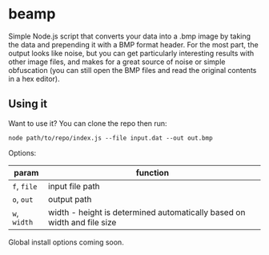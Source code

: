 # beamp

Simple Node.js script that converts your data into a .bmp image by taking the data and prepending it with a BMP format header. For the most part, the output looks like noise, but you can get particularly interesting results with other image files, and makes for a great source of noise or simple obfuscation (you can still open the BMP files and read the original contents in a hex editor).

## Using it

Want to use it? You can clone the repo then run:

```
node path/to/repo/index.js --file input.dat --out out.bmp
```

Options:

param        | function
------------ | ----------
`f`, `file`  | input file path
`o`, `out`   | output path
`w`, `width` | width - height is determined automatically based on width and file size

Global install options coming soon.